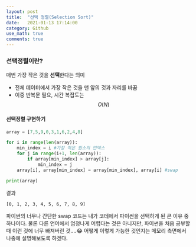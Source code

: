 ```yaml
---  
layout: post  
title:  "선택 정렬(Selection Sort)"  
date:   2021-01-13 17:14:00  
category: Github
use_math: true
comments: true
---  
```



### 선택정렬이란?
매번 가장 작은 것을 **선택**한다는 의미

- 전체 데이터에서 가장 작은 것을 맨 앞의 것과 자리를 바꿈
- 이중 반복문 필요, 시간 복잡도는 $$O(N)$$

#### 선택정렬 구현하기
```python
array = [7,5,9,0,3,1,6,2,4,8]

for i in range(len(array)):
    min_index = i #가장 작은 원소의 인덱스
    for j in range(i+1, len(array)):
        if array[min_index] > array[j]:
            min_index = j
    array[i], array[min_index] = array[min_index], array[i] #swap

print(array)
```
결과
```
[0, 1, 2, 3, 4, 5, 6, 7, 8, 9]
```

파이썬의 너무나 간단한 swap 코드는 내가 코테에서 파이썬을 선택하게 된 큰 이유 중 하나이다. 물론 다른 언어에서 엄청나게 어렵다는 것은 아니지만, 파이썬을 처음 공부할 때 이런 것에 너무 빠져버린 것....😂 어떻게 이렇게 가능한 것인지는 메모리 측면에서 나중에 설명해보도록 하겠다.